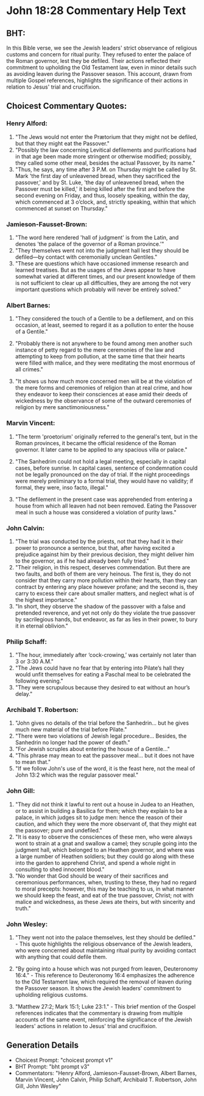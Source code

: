 # John 18:28 Commentary Help Text

## BHT:
In this Bible verse, we see the Jewish leaders' strict observance of religious customs and concern for ritual purity. They refused to enter the palace of the Roman governor, lest they be defiled. Their actions reflected their commitment to upholding the Old Testament law, even in minor details such as avoiding leaven during the Passover season. This account, drawn from multiple Gospel references, highlights the significance of their actions in relation to Jesus' trial and crucifixion.

## Choicest Commentary Quotes:
### Henry Alford:
1) "The Jews would not enter the Prætorium that they might not be defiled, but that they might eat the Passover."
2) "Possibly the law concerning Levitical defilements and purifications had in that age been made more stringent or otherwise modified; possibly, they called some other meal, besides the actual Passover, by its name."
3) "Thus, he says, any time after 3 P.M. on Thursday might be called by St. Mark 'the first day of unleavened bread, when they sacrificed the passover,' and by St. Luke, 'the day of unleavened bread, when the Passover must be killed,' it being killed after the first and before the second evening on Friday, and thus, loosely speaking, within the day, which commenced at 3 o’clock, and, strictly speaking, within that which commenced at sunset on Thursday."

### Jamieson-Fausset-Brown:
1. "The word here rendered 'hall of judgment' is from the Latin, and denotes 'the palace of the governor of a Roman province.'"
2. "They themselves went not into the judgment hall lest they should be defiled—by contact with ceremonially unclean Gentiles."
3. "These are questions which have occasioned immense research and learned treatises. But as the usages of the Jews appear to have somewhat varied at different times, and our present knowledge of them is not sufficient to clear up all difficulties, they are among the not very important questions which probably will never be entirely solved."

### Albert Barnes:
1. "They considered the touch of a Gentile to be a defilement, and on this occasion, at least, seemed to regard it as a pollution to enter the house of a Gentile." 

2. "Probably there is not anywhere to be found among men another such instance of petty regard to the mere ceremonies of the law and attempting to keep from pollution, at the same time that their hearts were filled with malice, and they were meditating the most enormous of all crimes." 

3. "It shows us how much more concerned men will be at the violation of the mere forms and ceremonies of religion than at real crime, and how they endeavor to keep their consciences at ease amid their deeds of wickedness by the observance of some of the outward ceremonies of religion by mere sanctimoniousness."

### Marvin Vincent:
1. "The term 'proetorium' originally referred to the general's tent, but in the Roman provinces, it became the official residence of the Roman governor. It later came to be applied to any spacious villa or palace." 

2. "The Sanhedrim could not hold a legal meeting, especially in capital cases, before sunrise. In capital cases, sentence of condemnation could not be legally pronounced on the day of trial. If the night proceedings were merely preliminary to a formal trial, they would have no validity; if formal, they were, inso facto, illegal." 

3. "The defilement in the present case was apprehended from entering a house from which all leaven had not been removed. Eating the Passover meal in such a house was considered a violation of purity laws."

### John Calvin:
1. "The trial was conducted by the priests, not that they had it in their power to pronounce a sentence, but that, after having excited a prejudice against him by their previous decision, they might deliver him to the governor, as if he had already been fully tried."
2. "Their religion, in this respect, deserves commendation. But there are two faults, and both of them are very heinous. The first is, they do not consider that they carry more pollution within their hearts, than they can contract by entering any place however profane; and the second is, they carry to excess their care about smaller matters, and neglect what is of the highest importance."
3. "In short, they observe the shadow of the passover with a false and pretended reverence, and yet not only do they violate the true passover by sacrilegious hands, but endeavor, as far as lies in their power, to bury it in eternal oblivion."

### Philip Schaff:
1. "The hour, immediately after ‘cock-crowing,’ was certainly not later than 3 or 3:30 A.M."
2. "The Jews could have no fear that by entering into Pilate’s hall they would unfit themselves for eating a Paschal meal to be celebrated the following evening."
3. "They were scrupulous because they desired to eat without an hour’s delay."

### Archibald T. Robertson:
1. "John gives no details of the trial before the Sanhedrin... but he gives much new material of the trial before Pilate."
2. "There were two violations of Jewish legal procedure... Besides, the Sanhedrin no longer had the power of death."
3. "For Jewish scruples about entering the house of a Gentile..."
4. "This phrase may mean to eat the passover meal... but it does not have to mean that."
5. "If we follow John's use of the word, it is the feast here, not the meal of John 13:2 which was the regular passover meal."

### John Gill:
1. "They did not think it lawful to rent out a house in Judea to an Heathen, or to assist in building a Basilica for them; which they explain to be a palace, in which judges sit to judge men: hence the reason of their caution, and which they were the more observant of, that they might eat the passover; pure and undefiled."
2. "It is easy to observe the consciences of these men, who were always wont to strain at a gnat and swallow a camel; they scruple going into the judgment hall, which belonged to an Heathen governor, and where was a large number of Heathen soldiers; but they could go along with these into the garden to apprehend Christ, and spend a whole night in consulting to shed innocent blood."
3. "No wonder that God should be weary of their sacrifices and ceremonious performances, when, trusting to these, they had no regard to moral precepts: however, this may be teaching to us, in what manner we should keep the feast, and eat of the true passover, Christ; not with malice and wickedness, as these Jews ate theirs, but with sincerity and truth."

### John Wesley:
1. "They went not into the palace themselves, lest they should be defiled." - This quote highlights the religious observance of the Jewish leaders, who were concerned about maintaining ritual purity by avoiding contact with anything that could defile them.

2. "By going into a house which was not purged from leaven, Deuteronomy 16:4." - This reference to Deuteronomy 16:4 emphasizes the adherence to the Old Testament law, which required the removal of leaven during the Passover season. It shows the Jewish leaders' commitment to upholding religious customs.

3. "Matthew 27:2; Mark 15:1; Luke 23:1." - This brief mention of the Gospel references indicates that the commentary is drawing from multiple accounts of the same event, reinforcing the significance of the Jewish leaders' actions in relation to Jesus' trial and crucifixion.


## Generation Details
- Choicest Prompt: "choicest prompt v1"
- BHT Prompt: "bht prompt v3"
- Commentators: "Henry Alford, Jamieson-Fausset-Brown, Albert Barnes, Marvin Vincent, John Calvin, Philip Schaff, Archibald T. Robertson, John Gill, John Wesley"
